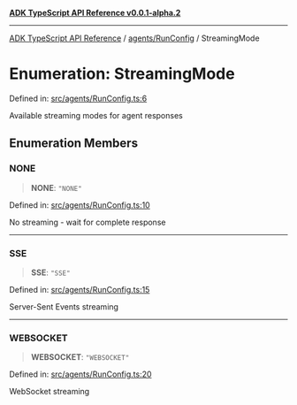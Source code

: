 [**ADK TypeScript API Reference v0.0.1-alpha.2**](../../../README.md)

***

[ADK TypeScript API Reference](../../../modules.md) / [agents/RunConfig](../README.md) / StreamingMode

# Enumeration: StreamingMode

Defined in: [src/agents/RunConfig.ts:6](https://github.com/njraladdin/adk-typescript/blob/main/src/agents/RunConfig.ts#L6)

Available streaming modes for agent responses

## Enumeration Members

### NONE

> **NONE**: `"NONE"`

Defined in: [src/agents/RunConfig.ts:10](https://github.com/njraladdin/adk-typescript/blob/main/src/agents/RunConfig.ts#L10)

No streaming - wait for complete response

***

### SSE

> **SSE**: `"SSE"`

Defined in: [src/agents/RunConfig.ts:15](https://github.com/njraladdin/adk-typescript/blob/main/src/agents/RunConfig.ts#L15)

Server-Sent Events streaming

***

### WEBSOCKET

> **WEBSOCKET**: `"WEBSOCKET"`

Defined in: [src/agents/RunConfig.ts:20](https://github.com/njraladdin/adk-typescript/blob/main/src/agents/RunConfig.ts#L20)

WebSocket streaming
